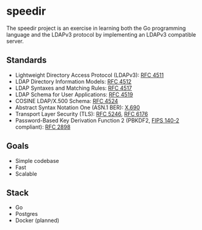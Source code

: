 # speedir
The speedir project is an exercise in learning both the Go programming language and the LDAPv3 protocol by implementing an LDAPv3 compatible server.

## Standards
* Lightweight Directory Access Protocol (LDAPv3): [RFC 4511](http://tools.ietf.org/html/rfc4511)
* LDAP Directory Information Models: [RFC 4512](http://tools.ietf.org/html/rfc4512)
* LDAP Syntaxes and Matching Rules: [RFC 4517](http://tools.ietf.org/html/rfc4517)
* LDAP Schema for User Applications: [RFC 4519](http://tools.ietf.org/html/rfc4519)
* COSINE LDAP/X.500 Schema: [RFC 4524](http://tools.ietf.org/html/rfc4524)
* Abstract Syntax Notation One (ASN.1 BER): [X.690](http://www.itu.int/ITU-T/studygroups/com17/languages/X.690-0207.pdf)
* Transport Layer Security (TLS): [RFC 5246](http://tools.ietf.org/html/rfc5246), [RFC 6176](http://tools.ietf.org/html/rfc6176)
* Password-Based Key Derivation Function 2 (PBKDF2, [FIPS 140-2](http://csrc.nist.gov/groups/STM/cmvp/documents/140-1/140val-all.htm) compliant): [RFC 2898](https://tools.ietf.org/html/rfc2898)

## Goals
* Simple codebase
* Fast
* Scalable

## Stack
* Go
* Postgres
* Docker (planned)
